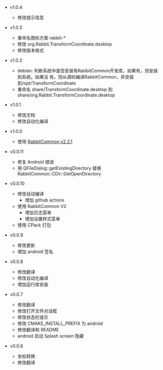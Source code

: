 - v1.0.4
  - 修改提示信息

- v1.0.3
  - 重命名图标方案 rabbit-*
  - 修改 org.Rabbit.TransformCoordinate.desktop
  - 修改版本格式

- v1.0.2
  - debian: 判断系统中是否安装有RabbitCommon开发库，如果有，则安装到系统。如果没
    有，则从源码编译RabbitCommon，并安装到/opt/TransformCoordinate
  - 重命名 share/TransformCoordinate.desktop 到 share/org.Rabbit.TransformCoordinate.desktop

- v1.0.1
  - 修改文档
  - 修改自动化编译

- v1.0.0
  - 使用 [RabbitCommon v2.2.1](https://github.com/KangLin/RabbitCommon/releases/tag/v2.2.1)

- v0.0.11
  - 修复 Android 错误
  - 用 QFileDialog::getExistingDirectory 替换 RabbitCommon::CDir::GetOpenDirectory

- v0.0.10
  + 修改自动编译
    - 增加 github actions
  + 使用 RabbitCommon V2
    + 增加日志菜单
    + 增加设置样式菜单
  + 使用 CPack 打包

- v0.0.9
  + 修改更新
  + 增加 android 签名
  
- v0.0.8
  + 修改翻译
  + 修改自动化编译
  + 增加运行库安装
  
- v0.0.7
  + 修改翻译
  + 修改打开文件对话框
  + 修改状态栏提示
  + 修改 CMAKE_INSTALL_PREFIX 为 android
  + 修改翻译和 README
  + android 启动 Splash screen 隐藏
  
- v0.0.6
  + 坐标转换
  + 修改翻译
